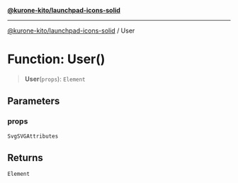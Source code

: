 [**@kurone-kito/launchpad-icons-solid**](../README.md)

***

[@kurone-kito/launchpad-icons-solid](../globals.md) / User

# Function: User()

> **User**(`props`): `Element`

## Parameters

### props

`SvgSVGAttributes`

## Returns

`Element`
